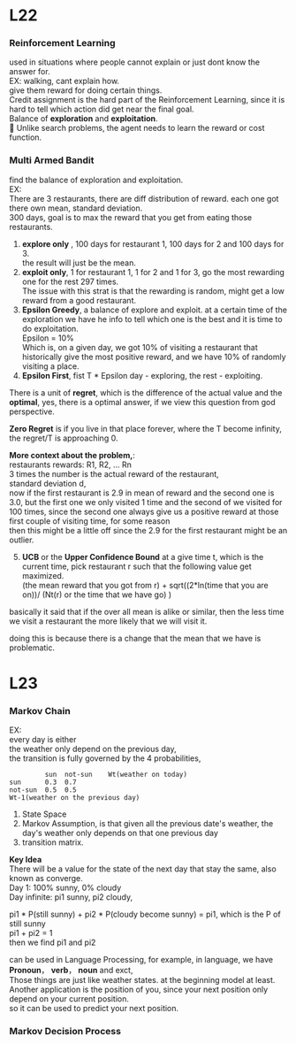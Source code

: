 # **L22**
### **Reinforcement Learning**
used in situations where people cannot explain or just dont know the answer for.  
EX: walking, cant explain how.  
give them reward for doing certain things.  
Credit assignment is the hard part of the Reinforcement Learning, since it is hard to tell which action did get near the final goal.  
Balance of **exploration** and **exploitation**.    
📗 Unlike search problems, the agent needs to learn the reward or cost function.  
  

### **Multi Armed Bandit**  
find the balance of exploration and exploitation.  
EX:  
There are 3 restaurants, there are diff distribution of reward. each one got there own mean, standard deviation.  
300 days, goal is to max the reward that you get from eating those restaurants.  
1. **explore only** , 100 days for restaurant 1, 100 days for 2 and 100 days for 3.  
the result will just be the mean. 
2. **exploit only**, 1 for restaurant 1, 1 for 2 and 1 for 3, go the most rewarding one for the rest 297 times.  
The issue with this strat is that the rewarding is random, might get a low reward from a good restaurant.  
3. **Epsilon Greedy**, a balance of explore and exploit. at a certain time of the exploration we have he info to tell which one is the best
and it is time to do exploitation.  
Epsilon = 10%  
Which is, on a given day, we got 10% of visiting a restaurant that historically give the most positive reward,
and we have 10% of randomly visiting a place.  
4. **Epsilon First**, fist  T * Epsilon  day - exploring, the rest - exploiting.  
  
There is a unit of **regret**, which is the difference of the actual value and the **optimal**, yes, there is a optimal answer, if we view this question from god perspective.   
  
**Zero Regret** is if you live in that place forever, where the T become infinity, the regret/T is approaching 0.  
  
**More context about the problem,**:  
restaurants rewards: R1, R2, ... Rn  
3 times the number is the actual reward of the restaurant,  
standard deviation d,  
now if the first restaurant is 2.9 in mean of reward and the second one is 3.0,
but the first one we only visited 1 time and the second of we visited for 100 times, 
since the second one always give us a positive reward at those first couple of visiting time, for some reason  
then this might be a little off since the 2.9 for the first restaurant might be an outlier.  

5. **UCB** or the **Upper Confidence Bound**
at a give time t, which is the current time, pick restaurant r such that the following value get maximized.   
   (the mean reward that you got from r) + sqrt((2*ln(time that you are on))/ (Nt(r) or the time that we have go) )
  
basically it said that if the over all mean is alike or similar, then the less time we visit a restaurant the more likely that we will visit it.  

  
doing this is because there is a change that the mean that we have is problematic.  
  
# **L23**  
### **Markov Chain**  
EX:  
every day is either  
the weather only depend on the previous day,  
the transition is fully governed by the 4 probabilities, 
```
         sun  not-sun    Wt(weather on today)
sun      0.3  0.7
not-sun  0.5  0.5
Wt-1(weather on the previous day)
```
1. State Space
2. Markov Assumption, is that given all the previous date's weather, the day's weather only depends on that one previous day
3. transition matrix.   
  
**Key Idea**  
There will be a value for the state of the next day that stay the same, also known as converge.  
Day 1: 100% sunny, 0% cloudy  
Day infinite: pi1 sunny, pi2 cloudy,  

pi1 * P(still sunny) + pi2 * P(cloudy become sunny) = pi1, which is the P of still sunny  
pi1 + pi2 = 1  
then we find pi1 and pi2  
  
can be used in Language Processing, for example, in language, 
we have **Pronoun**， **verb**， **noun** and exct,  
Those things are just like weather states.  at the beginning model at least.  
Another application is the position of you, since your next position only depend on your current position.  
so it can be used to predict your next position.   
  

### **Markov Decision Process**  




















                    